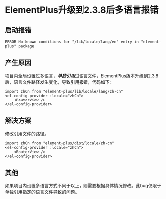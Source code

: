 # ElementPlus升级到2.3.8后多语言报错

## 启动报错
`ERROR No known conditions for "/lib/locale/lang/en" entry in "element-plus" package`
## 产生原因
项目内全局设置过多语言，***单独引用***过语言文件，ElementPlus版本升级到2.3.8后，语言文件路径发生变化，导致引用报错，代码如下:
```vue
import zhCn from "element-plus/lib/locale/lang/zh-cn"
<el-config-provider :locale="zhCn">
    <RouterView />
</el-config-provider>
```
## 解决方案
修改引用文件的路径。
```vue
import zhCn from "element-plus/dist/locale/zh-cn"
<el-config-provider :locale="zhCn">
    <RouterView />
</el-config-provider>
```

## 其他
如果项目内设置多语言方式不同于以上，则需要根据具体情况修改。此bug仅限于单独引用指定的语言文件导致的问题。
